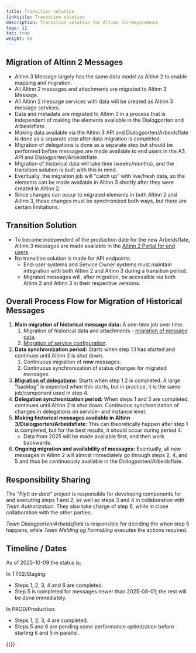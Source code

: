 ```yaml
---
title: Transition solution
linktitle: Transition solution
description: Transition solution for Altinn Correspondence
tags: []
toc: true
weight: 60
---
```


## Migration of Altinn 2 Messages

- Altinn 3 Message largely has the same data model as Altinn 2 to enable mapping and migration.
- All Altinn 2 messages and attachments are migrated to Altinn 3 Message.
- All Altinn 2 message services with data will be created as Altinn 3 message services.
- Data and metadata are migrated to Altinn 3 in a process that is independent of making the elements available in the Dialogporten and Arbeidsflate.
- Making data available via the Altinn 3 API and Dialogporten/Arbeidsflate is done as a separate step after data migration is completed.
- Migration of delegations is done as a separate step but should be performed before messages are made available to end users in the A3 API and Dialogporten/Arbeidsflate.
- Migration of historical data will take time (weeks/months), and the transition solution is built with this in mind.
- Eventually, the migration job will "catch up" with live/fresh data, so the elements can be made available in Altinn 3 shortly after they were created in Altinn 2.
- Since changes can occur to migrated elements in both Altinn 2 and Altinn 3, these changes must be synchronized both ways, but there are certain limitations.

## Transition Solution

- To become independent of the production date for the new Arbeidsflate, Altinn 3 messages are made available in the [Altinn 2 Portal for end users](./portal/).
- No transition solution is made for API endpoints:
  - End-user systems and Service Owner systems must maintain integration with both Altinn 2 and Altinn 3 during a transition period.
  - Migrated messages will, after migration, be accessible via both Altinn 2 and Altinn 3 in their respective versions.

## Overall Process Flow for Migration of Historical Messages

1. **Main migration of historical message data:** A one-time job over time.
   1. Migration of historical data and attachments - [migration of message data](./data-migration/).
   2. [Migration of service configuration](./service-migration/).
2. **Data synchronization period:** Starts when step 1.1 has started and continues until Altinn 2 is shut down.
   1. Continuous migration of **new** messages.
   2. Continuous synchronization of status changes for migrated messages.
3. **[Migration of delegations](./delegation-migration/):** Starts when step 1.2 is completed.
   A large "backlog" is expected when this starts, but in practice, it is the same job/component used in step 4.
4. **Delegation synchronization period:** When steps 1 and 3 are completed, continues until Altinn 2 is shut down.
   Continuous synchronization of changes in delegations on service- and instance level.
5. **Making historical messages available in Altinn 3/Dialogporten/Arbeidsflate:** This can theoretically happen after step 1 is completed, but for the best results, it should occur during period 4.
   - Data from 2025 will be made available first, and then work backwards.
6. **Ongoing migration and availability of messages:** Eventually, all new messages in Altinn 2 will almost immediately go through steps 2, 4, and 5 and thus be continuously available in the Dialogporten/Arbeidsflate.

## Responsibility Sharing

The *"Flytt av data"* project is responsible for developing components for and executing steps 1 and 2, as well as steps 3 and 4 in collaboration with *Team Authorization*.
They also take charge of step 6, while in close collaboration with the other parties.

*Team Dialogporten/Arbeidsflate* is responsible for deciding the when step 5 happens, while *Team Melding og Formidling* executes the actions required.

## Timeline / Dates

As of 2025-10-09 the status is:

In TT02/Staging:
- Steps 1, 2, 3, 4 and 6 are completed.
- Step 5 is completed for messages newer than 2025-08-01; the rest will be done immediately.

In PROD/Production:
- Steps 1, 2, 3, 4 are completed.
- Steps 5 and 6 are pending some performance optimization before starting 6 and 5 in parallel.

{{<children />}}
